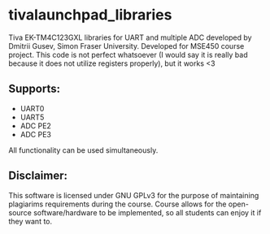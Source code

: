 # tivalaunchpad_libraries
Tiva EK-TM4C123GXL libraries for UART and multiple ADC developed by Dmitrii Gusev, Simon Fraser University. Developed for MSE450 course project.
This code is not perfect whatsoever (I would say it is really bad because it does not utilize registers properly), but it works <3

## Supports:
- UART0
- UART5
- ADC PE2
- ADC PE3

All functionality can be used simultaneously. 

## Disclaimer:
This software is licensed under GNU GPLv3 for the purpose of maintaining plagiarims requirements during the course. Course allows for the open-source software/hardware to be implemented, so all students can enjoy it if they want to.
